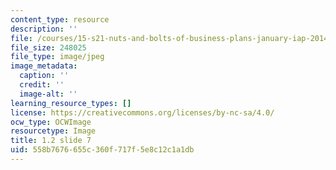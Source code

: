 ```yaml
---
content_type: resource
description: ''
file: /courses/15-s21-nuts-and-bolts-of-business-plans-january-iap-2014/558b7676655c360f717f5e8c12c1a1db_1.2_slide_07.jpg
file_size: 248025
file_type: image/jpeg
image_metadata:
  caption: ''
  credit: ''
  image-alt: ''
learning_resource_types: []
license: https://creativecommons.org/licenses/by-nc-sa/4.0/
ocw_type: OCWImage
resourcetype: Image
title: 1.2 slide 7
uid: 558b7676-655c-360f-717f-5e8c12c1a1db
---
```

